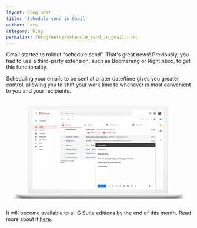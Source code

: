 ```yaml
---
layout: blog_post
title: 'Schedule send in Gmail'
author: Lars
category: blog
permalink: /blog/entry/schedule_send_in_gmail.html
---
```


Gmail started to rollout "schedule send". That's great news! Previously, you had to use a third-party extension, such as Boomerang or RightInbox, to get this functionality.

Scheduling your emails to be sent at a later date/time gives you greater control, allowing you to shift your work time to whenever is most convenient to you and your recipients.

![](/assets/blog/2019-04-12-schedule_send_in_gmail/schedule_send.gif)

It will become available to all G Suite editions by the end of this month. Read more about it [here](https://gsuiteupdates.googleblog.com/2019/04/write-now-send-later-with-schedule-send.html).